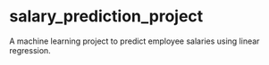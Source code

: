 # salary_prediction_project
A machine learning project to predict employee salaries using linear regression.
